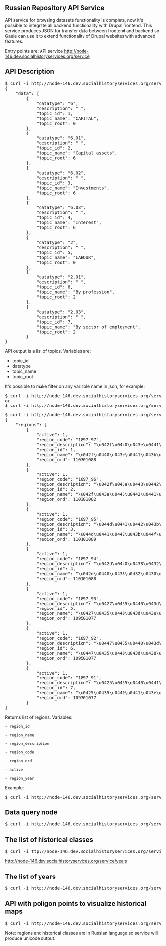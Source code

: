 ## Russian Repository API Service 

API service for browsing datasets functionality is complete, now it's possible to integrate all backend functionality with Drupal frontend. This service produces JSON for transfer data between frontend and backend so Gaele can use it to extend functionality of Drupal websites with advanced features.

Entry points are:
API service
http://node-146.dev.socialhistoryservices.org/service

## API Description

<pre class="terminal">
$ curl -i http://node-146.dev.socialhistoryservices.org/service/topics
{
    "data": [
        {
            "datatype": "6", 
            "description": " ", 
            "topic_id": 1, 
            "topic_name": "CAPITAL", 
            "topic_root": 0
        }, 
        {
            "datatype": "6.01", 
            "description": " ", 
            "topic_id": 2, 
            "topic_name": "Capital assets", 
            "topic_root": 6
        }, 
        {
            "datatype": "6.02", 
            "description": " ", 
            "topic_id": 3, 
            "topic_name": "Investments", 
            "topic_root": 6
        }, 
        {
            "datatype": "6.03", 
            "description": " ", 
            "topic_id": 4, 
            "topic_name": "Interest", 
            "topic_root": 6
        }, 
        {
            "datatype": "2", 
            "description": " ", 
            "topic_id": 5, 
            "topic_name": "LABOUR", 
            "topic_root": 0
        }, 
        {
            "datatype": "2.01", 
            "description": " ", 
            "topic_id": 6, 
            "topic_name": "By profession", 
            "topic_root": 2
        }, 
        {
            "datatype": "2.03", 
            "description": " ", 
            "topic_id": 7, 
            "topic_name": "By sector of employment", 
            "topic_root": 2
        } 
}
</pre>
API output is a list of topics. Variables are:
- topic_id
- datatype
- topic_name
- topic_root

It's possible to make filter on any variable name in json, for example:
<pre class="terminal">
$ curl -i http://node-146.dev.socialhistoryservices.org/service/topics?topic_root=6
or
$ curl -i http://node-146.dev.socialhistoryservices.org/service/topics?topic_id=2
</pre>


<pre class="terminal">
$ curl -i http://node-146.dev.socialhistoryservices.org/service/regions
{
    "regions": [
        {
            "active": 1, 
            "region_code": "1897_97", 
            "region_description": "\u042f\u0440\u043e\u0441\u043b\u0430\u0432\u0441\u043a\u0430\u044f", 
            "region_id": 1, 
            "region_name": "\u042f\u0440\u043e\u0441\u043b\u0430\u0432\u0441\u043a\u0430\u044f", 
            "region_ord": 110301088
        }, 
        {
            "active": 1, 
            "region_code": "1897_96", 
            "region_description": "\u042f\u043a\u0443\u0442\u0441\u043a\u0430\u044f", 
            "region_id": 2, 
            "region_name": "\u042f\u043a\u0443\u0442\u0441\u043a\u0430\u044f", 
            "region_ord": 110301082
        }, 
        {
            "active": 1, 
            "region_code": "1897_95", 
            "region_description": "\u044d\u0441\u0442\u043b\u044f\u043d\u0434\u0441\u043a\u0430\u044f", 
            "region_id": 3, 
            "region_name": "\u044d\u0441\u0442\u043b\u044f\u043d\u0434\u0441\u043a\u0430\u044f", 
            "region_ord": 110101089
        }, 
        {
            "active": 1, 
            "region_code": "1897_94", 
            "region_description": "\u042d\u0440\u0438\u0432\u0430\u043d\u0441\u043a\u0430\u044f", 
            "region_id": 4, 
            "region_name": "\u042d\u0440\u0438\u0432\u0430\u043d\u0441\u043a\u0430\u044f", 
            "region_ord": 110101088
        }, 
        {
            "active": 1, 
            "region_code": "1897_93", 
            "region_description": "\u0427\u0435\u0440\u043d\u043e\u043c\u043e\u0440\u0441\u043a\u0430\u044f", 
            "region_id": 5, 
            "region_name": "\u0427\u0435\u0440\u043d\u043e\u043c\u043e\u0440\u0441\u043a\u0430\u044f", 
            "region_ord": 109501077
        }, 
        {
            "active": 1, 
            "region_code": "1897_92", 
            "region_description": "\u0447\u0435\u0440\u043d\u0438\u0433\u043e\u0432\u0441\u043a\u0430\u044f", 
            "region_id": 6, 
            "region_name": "\u0447\u0435\u0440\u043d\u0438\u0433\u043e\u0432\u0441\u043a\u0430\u044f", 
            "region_ord": 109501077
        }, 
        {
            "active": 1, 
            "region_code": "1897_91", 
            "region_description": "\u0425\u0435\u0440\u0441\u043e\u043d\u0441\u043a\u0430\u044f", 
            "region_id": 7, 
            "region_name": "\u0425\u0435\u0440\u0441\u043e\u043d\u0441\u043a\u0430\u044f", 
            "region_ord": 109301077
        }
}
</pre>
Returns list of regions. Variables:

	- region_id

	- region_name

	- region_description 

	- region_code

	- region_ord 

	- active

	- region_year

Example:
<pre class="terminal">
$ curl -i http://node-146.dev.socialhistoryservices.org/service/regions?region_id=2
</pre>

## Data query node
<pre class="terminal">
$ curl -i http://node-146.dev.socialhistoryservices.org/service/data
</pre>

## The list of historical classes
<pre class="terminal">
$ curl -i ttp://node-146.dev.socialhistoryservices.org/service/histclasses
</pre>

http://node-146.dev.socialhistoryservices.org/service/years
## The list of years
<pre class="terminal">
$ curl -i http://node-146.dev.socialhistoryservices.org/service/years
</pre>

## API with poligon points to visualize historical maps
<pre class="terminal">
$ curl -i http://node-146.dev.socialhistoryservices.org/service/maps
</pre>

Note: regions and historical classes are in Russian language so service will produce unicode output.
